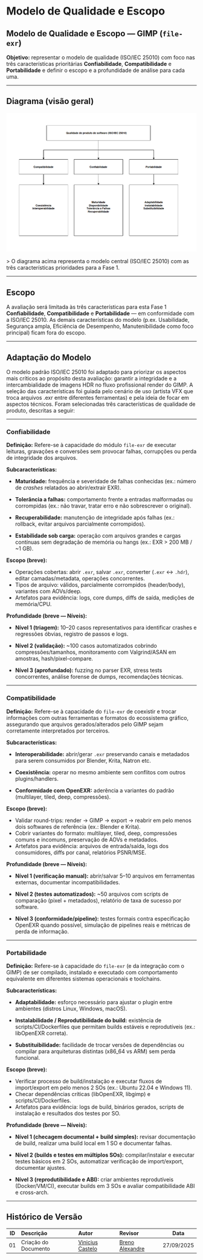 # Modelo de Qualidade e Escopo


## Modelo de Qualidade e Escopo — GIMP (`file-exr`)

**Objetivo:** representar o modelo de qualidade (ISO/IEC 25010) com foco nas três características prioritárias **Confiabilidade**, **Compatibilidade** e **Portabilidade** e definir o escopo e a profundidade de análise para cada uma.

---

## Diagrama (visão geral)

  

<p align="center">
  <img src="/img/diagrama.png" width="800" />
  <br>
</p>
> O diagrama acima representa o modelo central (ISO/IEC 25010) com as três características prioridades para a Fase 1.

---

## Escopo

A avaliação será limitada às três características para esta Fase 1 **Confiabilidade**, **Compatibilidade** e **Portabilidade** — em conformidade com a ISO/IEC 25010. As demais características do modelo (p.ex. Usabilidade, Segurança ampla, Eficiência de Desempenho, Manutenibilidade como foco principal) ficam fora do escopo.

---
## Adaptação do Modelo

O modelo padrão ISO/IEC 25010 foi adaptado para priorizar os aspectos mais críticos ao propósito desta avaliação: garantir a integridade e a intercambialidade de imagens HDR no fluxo profissional render do GIMP. A seleção das características foi guiada pelo cenário de uso (artista VFX que troca arquivos .exr entre diferentes ferramentas) e pela ideia de focar em aspectos técnicos. Foram selecionadas três características de qualidade de produto, descritas a seguir:

---

### Confiabilidade

**Definição:** Refere-se à capacidade do módulo `file-exr` de executar leituras, gravações e conversões sem provocar falhas, corrupções ou perda de integridade dos arquivos.

**Subcaracterísticas:**

- **Maturidade:** frequência e severidade de falhas conhecidas (ex.: número de *crashes* relatados ao abrir/extrair EXR).  

- **Tolerância a falhas:** comportamento frente a entradas malformadas ou corrompidas (ex.: não travar, tratar erro e não sobrescrever o original).  

- **Recuperabilidade:** manutenção de integridade após falhas (ex.: rollback, evitar arquivos parcialmente corrompidos).  

- **Estabilidade sob carga:** operação com arquivos grandes e cargas contínuas sem degradação de memória ou hangs (ex.: EXR > 200 MB / ~1 GB).

**Escopo (breve):**
- Operações cobertas: abrir `.exr`, salvar `.exr`, converter (`.exr` ↔ `.hdr`), editar camadas/metadata, operações concorrentes.  
- Tipos de arquivo: válidos, parcialmente corrompidos (header/body), variantes com AOVs/deep.  
- Artefatos para evidência: logs, core dumps, diffs de saída, medições de memória/CPU.

**Profundidade (breve — Níveis):**

- **Nível 1 (triagem):** 10–20 casos representativos para identificar crashes e regressões óbvias, registro de passos e logs.  

- **Nível 2 (validação):** ~100 casos automatizados cobrindo compressões/tamanhos, monitoramento com Valgrind/ASAN em amostras, hash/pixel-compare.

- **Nível 3 (aprofundado):** fuzzing no parser EXR, stress tests concorrentes, análise forense de dumps, recomendações técnicas.

---

### Compatibilidade

**Definição:** Refere-se à capacidade do `file-exr` de coexistir e trocar informações com outras ferramentas e formatos do ecossistema gráfico, assegurando que arquivos gerados/alterados pelo GIMP sejam corretamente interpretados por terceiros.

**Subcaracterísticas:**

- **Interoperabilidade:** abrir/gerar `.exr` preservando canais e metadados para serem consumidos por Blender, Krita, Natron etc.  

- **Coexistência:** operar no mesmo ambiente sem conflitos com outros plugins/handlers.  

- **Conformidade com OpenEXR:** aderência a variantes do padrão (multilayer, tiled, deep, compressões).

**Escopo (breve):**
- Validar round-trips: render → GIMP → export → reabrir em pelo menos dois softwares de referência (ex.: Blender e Krita).  
- Cobrir variantes do formato: multilayer, tiled, deep, compressões comuns e incomuns, preservação de AOVs e metadados.  
- Artefatos para evidência: arquivos de entrada/saída, logs dos consumidores, diffs por canal, relatórios PSNR/MSE.

**Profundidade (breve — Níveis):**

- **Nível 1 (verificação manual):** abrir/salvar 5–10 arquivos em ferramentas externas, documentar incompatibilidades. 

- **Nível 2 (testes automatizados):** ~50 arquivos com scripts de comparação (pixel + metadados), relatório de taxa de sucesso por software. 

- **Nível 3 (conformidade/pipeline):** testes formais contra especificação OpenEXR quando possível, simulação de pipelines reais e métricas de perda de informação.

---

### Portabilidade

**Definição:** Refere-se à capacidade do `file-exr` (e da integração com o GIMP) de ser compilado, instalado e executado com comportamento equivalente em diferentes sistemas operacionais e toolchains.

**Subcaracterísticas:**

- **Adaptabilidade:** esforço necessário para ajustar o plugin entre ambientes (distros Linux, Windows, macOS).  

- **Instalabilidade / Reprodutibilidade do build:** existência de scripts/CI/Dockerfiles que permitam builds estáveis e reprodutíveis (ex.: libOpenEXR correta).  

- **Substituibilidade:** facilidade de trocar versões de dependências ou compilar para arquiteturas distintas (x86_64 vs ARM) sem perda funcional.

**Escopo (breve):**
- Verificar processo de build/instalação e executar fluxos de import/export em pelo menos 2 SOs (ex.: Ubuntu 22.04 e Windows 11).  
- Checar dependências críticas (libOpenEXR, libgimp) e scripts/CI/Dockerfiles.  
- Artefatos para evidência: logs de build, binários gerados, scripts de instalação e resultados dos testes por SO.

**Profundidade (breve — Níveis):**
- **Nível 1 (checagem documental + build simples):** revisar documentação de build, realizar uma build local em 1 SO e documentar falhas. 

- **Nível 2 (builds e testes em múltiplos SOs):** compilar/instalar e executar testes básicos em 2 SOs, automatizar verificação de import/export, documentar ajustes.  

- **Nível 3 (reprodutibilidade e ABI):** criar ambientes reprodutíveis (Docker/VM/CI), executar builds em 3 SOs e avaliar compatibilidade ABI e cross-arch.

---

## **Histórico de Versão**

| ID | Descrição | Autor | Revisor | Data |
|:--:|:---------|:------|:--------|:----:|
| 01 | Criação do Documento | [Vinicius Castelo](https://github.com/Vini47) | [Breno Alexandre](https://github.com/brenoalexandre0) | 27/09/2025 |